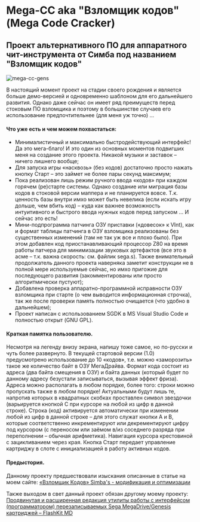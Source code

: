 # Mega-CC aka "Взломщик кодов" (Mega Code Cracker)

## Проект альтернативного ПО для аппаратного чит-инструмента от Симба под названием "Взломщик кодов"

![mega-cc-gens](https://user-images.githubusercontent.com/24475390/186272296-618e13d9-3968-41a3-9e6d-8d3d696f2176.png)

В настоящий момент проект на стадии своего рождения и является больше демо-версией и одновременно шаблоном для его дальнейшего развития.
Однако даже сейчас он имеет ряд преимуществ перед стоковым ПО взломщика и поэтому в большинстве случаев его использование предпочтительнее (для меня уж точно) ...

#### Что уже есть и чем можем похвастаться:

+ Минималистичный и максимально быстродействующий интерфейс! Да это мега-благо! И это один из основных моментов подвигших меня на создание этого проекта. Никакой музыки и заставок – ничего лишнего вообще;
+ Для запуска игры «насквозь» (без кодов) достаточно просто нажать кнопку Старт – это займет не более пары секунд максимум;
+ Пока реализован лишь режим ручного ввода «кодов» при каждом горячем (ре)старте системы. Однако создание или миграция базы кодов в стоковой версии маппера и не планируется вовсе. Т.к. ценность базы внутри имхо может быть невелика (если искать игру дольше, чем вбить код) – куда как важнее возможность интуитивного и быстрого ввода нужных кодов перед запуском … И сейчас это есть!
+ Мини-подпрограмма патчинга ОЗУ приставки («довесок» к VInt), как и формат таблицы патчинга в ОЗУ взломщика реализованы без существенных изменений (там не так уж все и плохо было). При этом добавлен код приостанавливающий процессор Z80 на время работы патчера для минимизации звуковых артефактов (все это в асме – т.к. важна скорость: см. файлик sega.s). Также внимательный продолжатель данного проекта наверняка заметит конструкции не в полной мере используемые сейчас, но имхо пригожие для последующего развития (закомментированы или просто алгоритмически пустуют);
+ Добавлена проверка аппаратно-программной  исправности ОЗУ взломщика при старте (о чем выводится информационная строчка), так же после проверки память полностью очищается (что удобно в дальнейшем);
+ Проект написан с использованием SGDK в MS Visual Studio Code и полностью открыт (GNU GPL).

#### Краткая памятка пользователю.

Несмотря на легенду внизу экрана, напишу тоже самое, но по-русски и чуть более развернуто. В текущей стартовой версии (1.0) предусмотрено использование до 10 «кодов», т.е. можно «заморозить» такое же количество байт в ОЗУ МегаДрайва. Формат кода состоит из адреса (два байта смещения в ОЗУ) и байта данных (который будет по данному адресу безустали записываться, вызывая эффект фриза). Адреса можно располагать в любом порядке, более того: строки можно пропускать также в любом порядке! Актуальными будут лишь те, напротив которых в квадратных скобках проставлен символ звездочки (варьируется кнопкой C при курсоре на любой из цифр в данной строке). Строка (код) активируется автоматически при изменении любой из цифр в данной строке – для этого служат кнопки A и B, которые соответственно инкрементируют или декрементируют цифру под курсором (с переносом или заёмом в/из соседнего разряда при переполнении – обычная арифметика). Навигация курсора крестовиной с зацикливанием через края. Кнопка Старт передает управление картриджу в слоте с инициализацией в работу активных кодов.

#### Предыстория.

Данному проекту предшествовали изыскания описанные в статье на моем сайте: [«Взломщик Кодов» Simba's - модификация и оптимизации](https://migera.ru/smd/mega-cc.html)

Также выходом в свет данный проект обязан другому моему проекту: [Продвинутая и расширенная редакция утилиты работы с интерфейсом (программатором) перезаписываемых Sega MegaDrive/Genesis картриджей – FlashKit MD](https://github.com/MiGeRA/FlashKit-MD-Plus)
